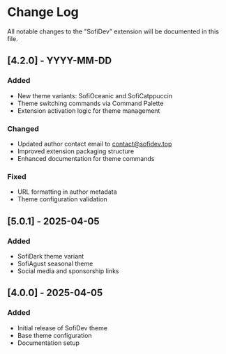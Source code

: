# Change Log

All notable changes to the "SofiDev" extension will be documented in this file.

## [4.2.0] - YYYY-MM-DD

### Added
- New theme variants: SofiOceanic and SofiCatppuccin
- Theme switching commands via Command Palette
- Extension activation logic for theme management

### Changed
- Updated author contact email to contact@sofidev.top
- Improved extension packaging structure
- Enhanced documentation for theme commands

### Fixed
- URL formatting in author metadata
- Theme configuration validation

## [5.0.1] - 2025-04-05

### Added
- SofiDark theme variant
- SofiAgust seasonal theme
- Social media and sponsorship links

## [4.0.0] - 2025-04-05

### Added
- Initial release of SofiDev theme
- Base theme configuration
- Documentation setup
